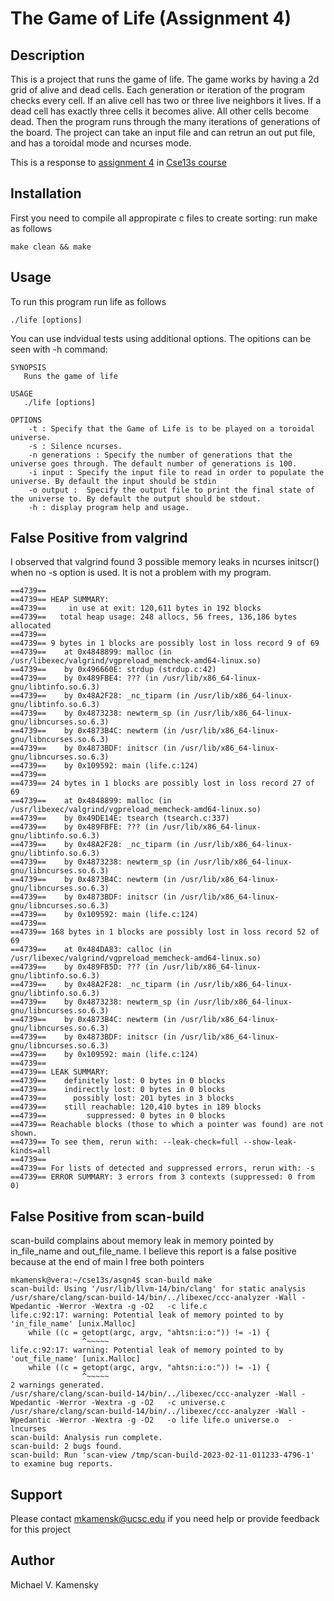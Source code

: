 # The Game of Life (Assignment 4)

## Description
This is a project that runs the game of life. The game works by having a 2d grid of alive and dead cells. Each generation or iteration of the program checks every cell. If an alive cell has two or three live neighbors it lives. If a dead cell has exactly three cells it becomes alive. All other cells become dead. Then the program runs through the many iterations of generations of the board. The project can take an input file and can retrun an out put file, and has a toroidal mode and ncurses mode.

This is a response to [assignment 4](https://git.ucsc.edu/cse13s/winter2023-section01/resources/-/blob/main/asgn4/asgn4.pdf) in [Cse13s course](https://git.ucsc.edu/cse13s/winter2023-section01/resources)

## Installation
First you need to compile all appropirate c files to create sorting: run make as follows
```
make clean && make
```

## Usage
To run this program run life as follows
```
./life [options]                                           
```
You can use indvidual tests using additional options.
The opitions can be seen with -h command:
```
SYNOPSIS
   Runs the game of life

USAGE
   ./life [options]

OPTIONS
    -t : Specify that the Game of Life is to be played on a toroidal universe.
    -s : Silence ncurses.
    -n generations : Specify the number of generations that the universe goes through. The default number of generations is 100.
    -i input : Specify the input file to read in order to populate the universe. By default the input should be stdin
    -o output :  Specify the output file to print the final state of the universe to. By default the output should be stdout.
    -h : display program help and usage.
```

## False Positive from valgrind
I observed that valgrind found 3 possible memory leaks in ncurses initscr() when no -s option is used.
It is not a problem with my program.
```
==4739==
==4739== HEAP SUMMARY:
==4739==     in use at exit: 120,611 bytes in 192 blocks
==4739==   total heap usage: 248 allocs, 56 frees, 136,186 bytes allocated
==4739==
==4739== 9 bytes in 1 blocks are possibly lost in loss record 9 of 69
==4739==    at 0x4848899: malloc (in /usr/libexec/valgrind/vgpreload_memcheck-amd64-linux.so)
==4739==    by 0x496660E: strdup (strdup.c:42)
==4739==    by 0x489FBE4: ??? (in /usr/lib/x86_64-linux-gnu/libtinfo.so.6.3)
==4739==    by 0x48A2F28: _nc_tiparm (in /usr/lib/x86_64-linux-gnu/libtinfo.so.6.3)
==4739==    by 0x4873238: newterm_sp (in /usr/lib/x86_64-linux-gnu/libncurses.so.6.3)
==4739==    by 0x4873B4C: newterm (in /usr/lib/x86_64-linux-gnu/libncurses.so.6.3)
==4739==    by 0x4873BDF: initscr (in /usr/lib/x86_64-linux-gnu/libncurses.so.6.3)
==4739==    by 0x109592: main (life.c:124)
==4739==
==4739== 24 bytes in 1 blocks are possibly lost in loss record 27 of 69
==4739==    at 0x4848899: malloc (in /usr/libexec/valgrind/vgpreload_memcheck-amd64-linux.so)
==4739==    by 0x49DE14E: tsearch (tsearch.c:337)
==4739==    by 0x489FBFE: ??? (in /usr/lib/x86_64-linux-gnu/libtinfo.so.6.3)
==4739==    by 0x48A2F28: _nc_tiparm (in /usr/lib/x86_64-linux-gnu/libtinfo.so.6.3)
==4739==    by 0x4873238: newterm_sp (in /usr/lib/x86_64-linux-gnu/libncurses.so.6.3)
==4739==    by 0x4873B4C: newterm (in /usr/lib/x86_64-linux-gnu/libncurses.so.6.3)
==4739==    by 0x4873BDF: initscr (in /usr/lib/x86_64-linux-gnu/libncurses.so.6.3)
==4739==    by 0x109592: main (life.c:124)
==4739==
==4739== 168 bytes in 1 blocks are possibly lost in loss record 52 of 69
==4739==    at 0x484DA83: calloc (in /usr/libexec/valgrind/vgpreload_memcheck-amd64-linux.so)
==4739==    by 0x489FB5D: ??? (in /usr/lib/x86_64-linux-gnu/libtinfo.so.6.3)
==4739==    by 0x48A2F28: _nc_tiparm (in /usr/lib/x86_64-linux-gnu/libtinfo.so.6.3)
==4739==    by 0x4873238: newterm_sp (in /usr/lib/x86_64-linux-gnu/libncurses.so.6.3)
==4739==    by 0x4873B4C: newterm (in /usr/lib/x86_64-linux-gnu/libncurses.so.6.3)
==4739==    by 0x4873BDF: initscr (in /usr/lib/x86_64-linux-gnu/libncurses.so.6.3)
==4739==    by 0x109592: main (life.c:124)
==4739==
==4739== LEAK SUMMARY:
==4739==    definitely lost: 0 bytes in 0 blocks
==4739==    indirectly lost: 0 bytes in 0 blocks
==4739==      possibly lost: 201 bytes in 3 blocks
==4739==    still reachable: 120,410 bytes in 189 blocks
==4739==         suppressed: 0 bytes in 0 blocks
==4739== Reachable blocks (those to which a pointer was found) are not shown.
==4739== To see them, rerun with: --leak-check=full --show-leak-kinds=all
==4739==
==4739== For lists of detected and suppressed errors, rerun with: -s
==4739== ERROR SUMMARY: 3 errors from 3 contexts (suppressed: 0 from 0)

```

## False Positive from scan-build
scan-build complains about memory leak in memory pointed by in\_file\_name and out\_file\_name.
I believe this report is a false positive because at the end of main I free both pointers
```
mkamensk@vera:~/cse13s/asgn4$ scan-build make
scan-build: Using '/usr/lib/llvm-14/bin/clang' for static analysis
/usr/share/clang/scan-build-14/bin/../libexec/ccc-analyzer -Wall -Wpedantic -Werror -Wextra -g -O2   -c life.c
life.c:92:17: warning: Potential leak of memory pointed to by 'in_file_name' [unix.Malloc]
    while ((c = getopt(argc, argv, "ahtsn:i:o:")) != -1) {
                ^~~~~~
life.c:92:17: warning: Potential leak of memory pointed to by 'out_file_name' [unix.Malloc]
    while ((c = getopt(argc, argv, "ahtsn:i:o:")) != -1) {
                ^~~~~~
2 warnings generated.
/usr/share/clang/scan-build-14/bin/../libexec/ccc-analyzer -Wall -Wpedantic -Werror -Wextra -g -O2   -c universe.c
/usr/share/clang/scan-build-14/bin/../libexec/ccc-analyzer -Wall -Wpedantic -Werror -Wextra -g -O2   -o life life.o universe.o  -lncurses
scan-build: Analysis run complete.
scan-build: 2 bugs found.
scan-build: Run 'scan-view /tmp/scan-build-2023-02-11-011233-4796-1' to examine bug reports.

```

## Support
Please contact mkamensk@ucsc.edu if you need help or provide feedback for this project

## Author
Michael V. Kamensky

